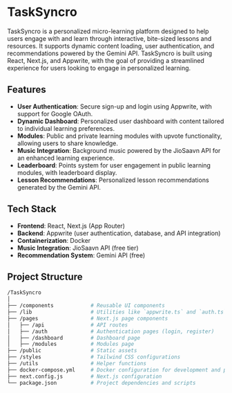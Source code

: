 # TaskSyncro

TaskSyncro is a personalized micro-learning platform designed to help users engage with and learn through interactive, bite-sized lessons and resources. It supports dynamic content loading, user authentication, and recommendations powered by the Gemini API. TaskSyncro is built using React, Next.js, and Appwrite, with the goal of providing a streamlined experience for users looking to engage in personalized learning.

## Features

- **User Authentication**: Secure sign-up and login using Appwrite, with support for Google OAuth.
- **Dynamic Dashboard**: Personalized user dashboard with content tailored to individual learning preferences.
- **Modules**: Public and private learning modules with upvote functionality, allowing users to share knowledge.
- **Music Integration**: Background music powered by the JioSaavn API for an enhanced learning experience.
- **Leaderboard**: Points system for user engagement in public learning modules, with leaderboard display.
- **Lesson Recommendations**: Personalized lesson recommendations generated by the Gemini API.

## Tech Stack

- **Frontend**: React, Next.js (App Router)
- **Backend**: Appwrite (user authentication, database, and API integration)
- **Containerization**: Docker
- **Music Integration**: JioSaavn API (free tier)
- **Recommendation System**: Gemini API (free)

## Project Structure

```bash
/TaskSyncro
│
├── /components            # Reusable UI components
├── /lib                   # Utilities like `appwrite.ts` and `auth.ts`
├── /pages                 # Next.js page components
│   ├── /api               # API routes
│   ├── /auth              # Authentication pages (login, register)
│   ├── /dashboard         # Dashboard page
│   ├── /modules           # Modules page
├── /public                # Static assets
├── /styles                # Tailwind CSS configurations
├── /utils                 # Helper functions
├── docker-compose.yml     # Docker configuration for development and production
├── next.config.js         # Next.js configuration
└── package.json           # Project dependencies and scripts
